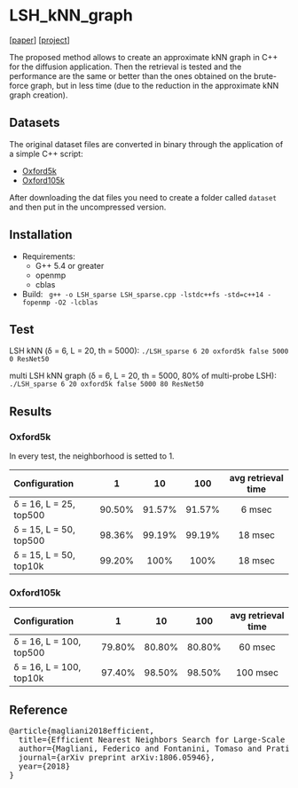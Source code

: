 # LSH_kNN_graph
[[paper](https://arxiv.org/)] [[project](http://implab.ce.unipr.it/?page_id=)] 

The proposed method allows to create an approximate kNN graph in C++ for the diffusion application.
Then the retrieval is tested and the performance are the same or better than the ones obtained on the brute-force graph, but in less time (due to the reduction in the approximate kNN graph creation).


## Datasets
The original dataset files are converted in binary through the application of a simple C++ script:
- [Oxford5k](https://drive.google.com/)
- [Oxford105k](https://drive.google.com/) 

After downloading the dat files you need to create a folder called `dataset ` and then put in the uncompressed version.

## Installation
* Requirements:
  * G++ 5.4 or greater
  * openmp
  * cblas  
* Build:
` g++ -o LSH_sparse LSH_sparse.cpp -lstdc++fs -std=c++14 -fopenmp -O2 -lcblas`

## Test

LSH kNN (δ = 6, L = 20, th = 5000):
`./LSH_sparse 6 20 oxford5k false 5000 0 ResNet50`

multi LSH kNN graph (δ = 6, L = 20, th = 5000, 80% of multi-probe LSH):
`./LSH_sparse 6 20 oxford5k false 5000 80 ResNet50`


## Results

### Oxford5k
 
 In every test, the neighborhood is setted to 1.

| Configuration        | 1           | 10  | 100 | avg retrieval time |
| :------------- |:-------------:| :-----:| :---:| :---------:|
| δ = 16, L = 25, top500 | 90.50%   | 91.57% | 91.57% | 6 msec |
| δ = 15, L = 50, top500 | 98.36%   | 99.19% | 99.19% | 18 msec |
| δ = 15, L = 50, top10k | 99.20%   | 100%   | 100%   | 18 msec |


### Oxford105k

| Configuration        | 1           | 10  | 100 | avg retrieval time |
| :------------- |:-------------:| :-----:| :---:| :---------:|
| δ = 16, L = 100, top500 | 79.80%   | 80.80% | 80.80% | 60 msec |
| δ = 16, L = 100, top10k | 97.40%   | 98.50%   | 98.50%   | 100 msec |



## Reference

<pre>@article{magliani2018efficient,
  title={Efficient Nearest Neighbors Search for Large-Scale Landmark Recognition},
  author={Magliani, Federico and Fontanini, Tomaso and Prati, Andrea},
  journal={arXiv preprint arXiv:1806.05946},
  year={2018}
}</pre>
